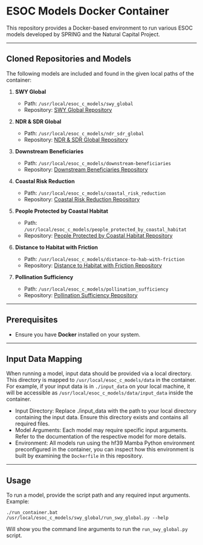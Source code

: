 # ESOC Models Docker Container

This repository provides a Docker-based environment to run various ESOC models developed by SPRING and the Natural Capital Project.

---

## Cloned Repositories and Models

The following models are included and found in the given local paths of the container:

1. **SWY Global**
   * Path: `/usr/local/esoc_c_models/swy_global`
   * Repository: [SWY Global Repository](https://github.com/springinnovate/swy_global)

2. **NDR & SDR Global**
   * Path: `/usr/local/esoc_c_models/ndr_sdr_global`
   * Repository: [NDR & SDR Global Repository](https://github.com/springinnovate/ndr_sdr_global)

3. **Downstream Beneficiaries**
   * Path: `/usr/local/esoc_c_models/downstream-beneficiaries`
   * Repository: [Downstream Beneficiaries Repository](https://github.com/springinnovate/downstream-beneficiaries)

4. **Coastal Risk Reduction**
   * Path: `/usr/local/esoc_c_models/coastal_risk_reduction`
   * Repository: [Coastal Risk Reduction Repository](https://github.com/springinnovate/coastal_risk_reduction)

5. **People Protected by Coastal Habitat**
   * Path: `/usr/local/esoc_c_models/people_protected_by_coastal_habitat`
   * Repository: [People Protected by Coastal Habitat Repository](https://github.com/springinnovate/people_protected_by_coastal_habitat)

6. **Distance to Habitat with Friction**
   * Path: `/usr/local/esoc_c_models/distance-to-hab-with-friction`
   * Repository: [Distance to Habitat with Friction Repository](https://github.com/springinnovate/distance-to-hab-with-friction)

7. **Pollination Sufficiency**
   * Path: `/usr/local/esoc_c_models/pollination_sufficiency`
   * Repository: [Pollination Sufficiency Repository](https://github.com/springinnovate/pollination_sufficiency)

---

## Prerequisites

- Ensure you have **Docker** installed on your system.

---

## Input Data Mapping

When running a model, input data should be provided via a local directory. This directory is mapped to `/usr/local/esoc_c_models/data` in the container. For example, if your input data is in `./input_data` on your local machine, it will be accessible as `/usr/local/esoc_c_models/data/input_data` inside the container.

* Input Directory: Replace ./input_data with the path to your local directory containing the input data. Ensure this directory exists and contains all required files.
* Model Arguments: Each model may require specific input arguments. Refer to the documentation of the respective model for more details.
* Environment: All models run using the hf39 Mamba Python environment preconfigured in the container, you can inspect how this environment is built by examining the `Dockerfile` in this repository.

---

## Usage

To run a model, provide the script path and any required input arguments. Example:

`./run_container.bat /usr/local/esoc_c_models/swy_global/run_swy_global.py --help`

Will show you the command line arguments to run the `run_swy_global.py` script.
